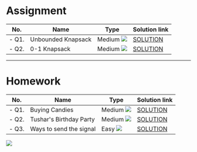 # Assignment

| No.   | Name               | Type                                                        | Solution link                                                              |
|-------|--------------------|-------------------------------------------------------------|----------------------------------------------------------------------------|
| - Q1. | Unbounded Knapsack | Medium [![](https://img.shields.io/badge/-MEDIUM-yellow)]() | [SOLUTION](src/main/java/com/scaler/dsa/assignment/UnboundedKnapsack.java) |
| - Q2. | 0-1 Knapsack       | Medium [![](https://img.shields.io/badge/-MEDIUM-yellow)]() | [SOLUTION](src/main/java/com/scaler/dsa/assignment/Knapsack01.java)        |

*** 

# Homework

| No.   | Name                    | Type                                                        | Solution link                                                               |
|-------|-------------------------|-------------------------------------------------------------|-----------------------------------------------------------------------------|
| - Q1. | Buying Candies          | Medium [![](https://img.shields.io/badge/-MEDIUM-yellow)]() | [SOLUTION](src/main/java/com/scaler/dsa/homework/BuyingCandies.java)        |
| - Q2. | Tushar's Birthday Party | Medium [![](https://img.shields.io/badge/-MEDIUM-yellow)]() | [SOLUTION](src/main/java/com/scaler/dsa/homework/TusharsBirthdayParty.java) |
| - Q3. | Ways to send the signal | Easy [![](https://img.shields.io/badge/-EASY-green)]()      | [SOLUTION](src/main/java/com/scaler/dsa/homework/Waystosendthesignal.java)  |

[![](https://img.shields.io/badge/github-blue?style=for-the-badge)](https://github.com/pashmash372)


